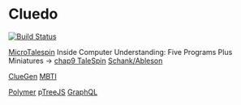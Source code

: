 # Cluedo

[![Build Status](https://travis-ci.org/Zleub/Cluedo.svg?branch=master)](https://travis-ci.org/Zleub/Cluedo)

[MicroTalespin](http://lispm.de/source/misc/micro-talespin.lisp)
Inside Computer Understanding: Five Programs Plus Miniatures
	   -> [chap9 TaleSpin](https://classes.soe.ucsc.edu/cmps148/Winter10/readings/MeehanTaleSpin.pdf)
[Schank/Ableson](http://www.jimdavies.org/summaries/schank1977-2.html)

[ClueGen](http://www.aaai.org/ocs/index.php/AIIDE/AIIDE16/paper/download/14070/13618)
[MBTI](https://www.16personalities.com/personality-types)

[Polymer](https://www.polymer-project.org)
p[TreeJS](http://threejs.org)
[GraphQL](http://graphql.org)
